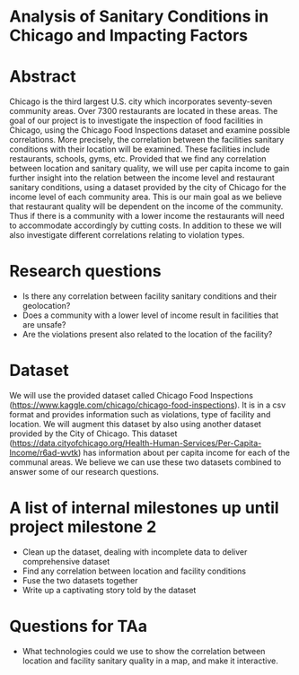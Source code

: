# Analysis of Sanitary Conditions in Chicago and Impacting Factors

# Abstract
Chicago is the third largest U.S. city which incorporates seventy-seven community areas. Over 7300 restaurants are located in these areas. The goal of our project is to investigate the inspection of food facilities in Chicago, using the Chicago Food Inspections dataset and examine possible correlations. More precisely, the correlation between the facilities sanitary conditions with their location will be examined. These facilities include restaurants, schools, gyms, etc. Provided that we find any correlation between location and sanitary quality, we will use per capita income to gain further insight into the relation between the income level and restaurant sanitary conditions, using a dataset provided by the city of Chicago for the income level of each community area. This is our main goal as we believe that restaurant quality will be dependent on the income of the community. Thus if there is a community with a lower income the restaurants will need to accommodate accordingly by cutting costs.  In addition to these we will also investigate different correlations relating to violation types.

# Research questions
* Is there any correlation between facility sanitary conditions and their geolocation?
* Does a community with a lower level of income result in facilities that are unsafe?
* Are the violations present also related to the location of the facility?

# Dataset
We will use the provided dataset called Chicago Food Inspections (https://www.kaggle.com/chicago/chicago-food-inspections). It is in a csv format and provides information such as violations, type of facility and location. We will augment this dataset by also using another dataset provided by the City of Chicago. This dataset (https://data.cityofchicago.org/Health-Human-Services/Per-Capita-Income/r6ad-wvtk) has information about per capita income for each of the communal areas. We believe we can use these two datasets combined to answer some of our research questions.

# A list of internal milestones up until project milestone 2
* Clean up the dataset, dealing with incomplete data to deliver comprehensive dataset
* Find any correlation between location and facility conditions
* Fuse the two datasets together
* Write up a captivating story told by the dataset

# Questions for TAa
* What technologies could we use to show the correlation between location and facility sanitary quality in a map, and make it interactive.
